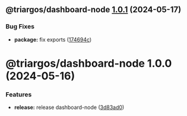 ## @triargos/dashboard-node [1.0.1](https://github.com/triargos/sdks/compare/@triargos/dashboard-node@1.0.0...@triargos/dashboard-node@1.0.1) (2024-05-17)


### Bug Fixes

* **package:** fix exports ([174694c](https://github.com/triargos/sdks/commit/174694c2517c16861887b443fa9307372bb6a25a))

# @triargos/dashboard-node 1.0.0 (2024-05-16)


### Features

* **release:** release dashboard-node ([3d83ad0](https://github.com/triargos/sdks/commit/3d83ad0e8858fcc250b94b58db7ea76b3ce54bd7))
